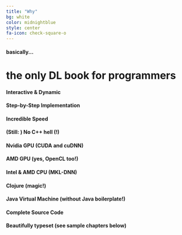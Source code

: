 ```yaml
---
title: "Why"
bg: white
color: midnightblue
style: center
fa-icon: check-square-o
---
```


#### basically...

# the only DL book for programmers

#### Interactive & Dynamic
#### Step-by-Step Implementation
#### Incredible Speed
#### (Still: ) No C++ hell (!)
#### Nvidia GPU (CUDA and cuDNN)
#### AMD GPU (yes, OpenCL too!)
#### Intel & AMD CPU (MKL-DNN)
#### Clojure (magic!)
#### Java Virtual Machine (without Java boilerplate!)
#### Complete Source Code
#### Beautifully typeset (see sample chapters below)
